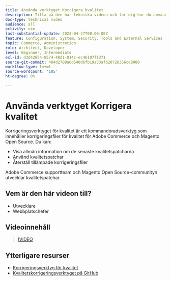 ```yaml
---
title: Använda verktyget Korrigera kvalitet
description: Titta på den här tekniska videon och lär dig hur du använder kvalitetslappningsverktyget för Adobe Commerce och Magento Open Source.
doc-type: technical video
audience: all
activity: use
last-substantial-update: 2023-04-27T00:00:00Z
feature: Configuration, System, Security, Tools and External Services
topic: Commerce, Administration
role: Architect, Developer
level: Beginner, Intermediate
exl-id: d3d42654-8574-48d1-814c-ec46107f1371
source-git-commit: 404d2708a6d540d6fb19a33afb20726356cd8000
workflow-type: tm+mt
source-wordcount: '105'
ht-degree: 0%

---
```


# Använda verktyget Korrigera kvalitet

Korrigeringsverktyget för kvalitet är ett kommandoradsverktyg som innehåller korrigeringsfiler för kvalitet för Adobe Commerce och Magento Open Source. Du kan:

- Visa allmän information om de senaste kvalitetspatcharna
- Använd kvalitetspatchar
- Återställ tillämpade korrigeringsfiler

Adobe Commerce supportteam och Magento Open Source-communityn utvecklar kvalitetspatchar.

## Vem är den här videon till?

- Utvecklare
- Webbplatschefer

## Videoinnehåll

>[!VIDEO](https://video.tv.adobe.com/v/344000?quality=12&learn=on)

## Ytterligare resurser

- [Korrigeringsverktyg för kvalitet](https://experienceleague.adobe.com/tools/commerce-quality-patches/index.html)
- [Kvalitetskorrigeringsverktyget på GitHub](https://github.com/magento/quality-patches)
